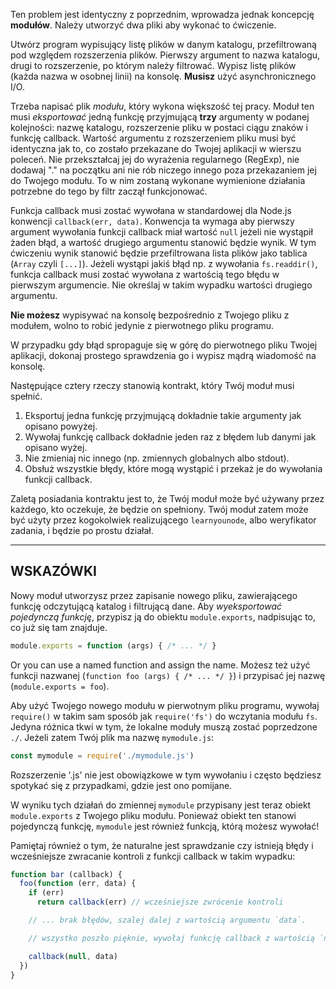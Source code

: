 Ten problem jest identyczny z poprzednim, wprowadza jednak koncepcję **modułów**. Należy utworzyć dwa pliki aby wykonać to ćwiczenie.

Utwórz program wypisujący listę plików w danym katalogu, przefiltrowaną pod względem rozszerzenia plików. Pierwszy argument to nazwa katalogu, drugi to rozszerzenie, po którym należy filtrować. Wypisz listę plików (każda nazwa w osobnej linii) na konsolę. **Musisz** użyć asynchronicznego I/O.

Trzeba napisać plik *modułu*, który wykona większość tej pracy. Moduł ten musi *eksportować* jedną funkcję przyjmującą **trzy** argumenty w podanej kolejności: nazwę katalogu, rozszerzenie pliku w postaci ciągu znaków i funkcję callback. Wartość argumentu z rozszerzeniem pliku musi być identyczna jak to, co zostało przekazane do Twojej aplikacji w wierszu poleceń. Nie przekształcaj jej do wyrażenia regularnego (RegExp), nie dodawaj "." na początku ani nie rób niczego innego poza przekazaniem jej do Twojego modułu. To w nim zostaną wykonane wymienione działania potrzebne do tego by filtr zaczął funkcjonować.

Funkcja callback musi zostać wywołana w standardowej dla Node.js konwencji `callback(err, data)`. Konwencja ta wymaga aby pierwszy argument wywołania funkcji callback miał wartość `null` jeżeli nie wystąpił żaden błąd, a wartość drugiego argumentu stanowić będzie wynik. W tym ćwiczeniu wynik stanowić będzie przefiltrowana lista plików jako tablica (`Array` czyli `[...]`). Jeżeli wystąpi jakiś błąd np. z wywołania `fs.readdir()`, funkcja callback musi zostać wywołana z wartością tego błędu w pierwszym argumencie. Nie określaj w takim wypadku wartości drugiego argumentu.

**Nie możesz** wypisywać na konsolę bezpośrednio z Twojego pliku z modułem, wolno to robić jedynie z pierwotnego pliku programu.

W przypadku gdy błąd spropaguje się w górę do pierwotnego pliku Twojej aplikacji, dokonaj prostego sprawdzenia go i wypisz mądrą wiadomość na konsolę.

Następujące cztery rzeczy stanowią kontrakt, który Twój moduł musi spełnić.

1. Eksportuj jedna funkcję przyjmującą dokładnie takie argumenty jak opisano powyżej.
2. Wywołaj funkcję callback dokładnie jeden raz z błędem lub danymi jak opisano wyżej.
3. Nie zmieniaj nic innego (np. zmiennych globalnych albo stdout).
4. Obsłuż wszystkie błędy, które mogą wystąpić i przekaż je do wywołania funkcji callback.

Zaletą posiadania kontraktu jest to, że Twój moduł może być używany przez każdego, kto oczekuje, że będzie on spełniony. Twój moduł zatem może być użyty przez kogokolwiek realizującego `learnyounode`, albo weryfikator zadania, i będzie po prostu działał.

----------------------------------------------------------------------
## WSKAZÓWKI

Nowy moduł utworzysz przez zapisanie nowego pliku, zawierającego funkcję odczytującą katalog i filtrującą dane. Aby *wyeksportować* *pojedynczą funkcję*, przypisz ją do obiektu `module.exports`, nadpisując to, co już się tam znajduje.

```js
module.exports = function (args) { /* ... */ }
```

Or you can use a named function and assign the name.
Możesz też użyć funkcji nazwanej (`function foo (args) { /* ... */ }`) i przypisać jej nazwę (`module.exports = foo`).

Aby użyć Twojego nowego modułu w pierwotnym pliku programu, wywołaj `require()` w takim sam sposób jak `require('fs')` do wczytania modułu `fs`. Jedyna różnica tkwi w tym, że lokalne moduły muszą zostać poprzedzone `./`. Jeżeli zatem Twój plik ma nazwę `mymodule.js`:

```js
const mymodule = require('./mymodule.js')
```

Rozszerzenie '.js' nie jest obowiązkowe w tym wywołaniu i często będziesz spotykać się z przypadkami, gdzie jest ono pomijane.

W wyniku tych działań do zmiennej `mymodule` przypisany jest teraz obiekt `module.exports` z Twojego pliku modułu. Ponieważ obiekt ten stanowi pojedynczą funkcję, `mymodule` jest również funkcją, którą możesz wywołać!

Pamiętaj również o tym, że naturalne jest sprawdzanie czy istnieją błędy i wcześniejsze zwracanie kontroli z funkcji callback w takim wypadku:

```js
function bar (callback) {
  foo(function (err, data) {
    if (err)
      return callback(err) // wcześniejsze zwrócenie kontroli

    // ... brak błędów, szalej dalej z wartością argumentu `data`.

    // wszystko poszło pięknie, wywołaj funkcję callback z wartością `null` dla argumentu błędu

    callback(null, data)
  })
}
```
